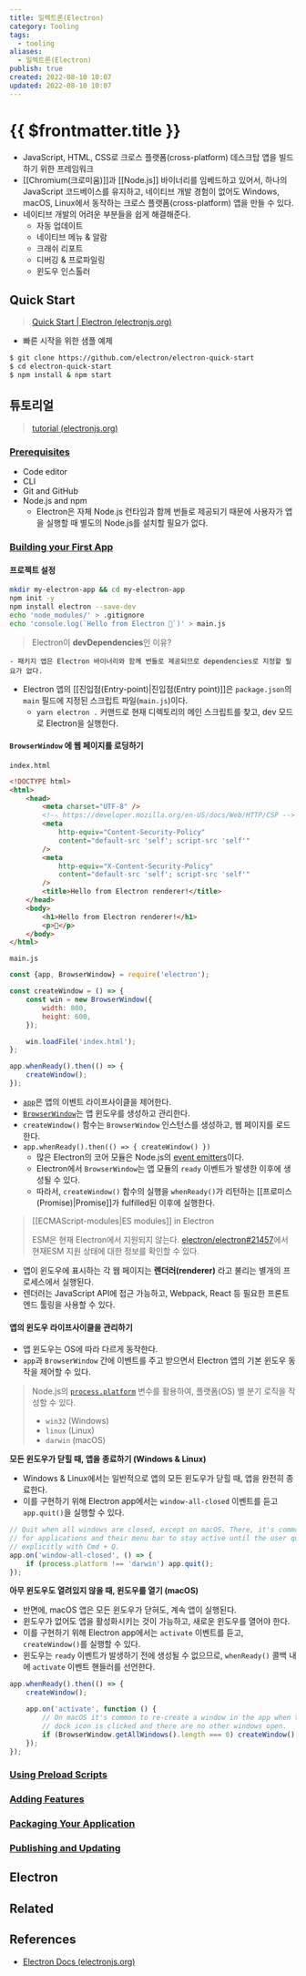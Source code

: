 ```yaml
---
title: 일렉트론(Electron)
category: Tooling
tags:
  - tooling
aliases:
  - 일렉트론(Electron)
publish: true
created: 2022-08-10 10:07
updated: 2022-08-10 10:07
---
```


# {{ $frontmatter.title }}

- JavaScript, HTML, CSS로 크로스 플랫폼(cross-platform) 데스크탑 앱을 빌드하기 위한 프레임워크
- [[Chromium(크로미움)]]과 [[Node.js]] 바이너리를 임베드하고 있어서, 하나의 JavaScript 코드베이스를 유지하고, 네이티브 개발 경험이 없어도 Windows, macOS, Linux에서 동작하는 크로스 플랫폼(cross-platform) 앱을 만들 수 있다.
- 네이티브 개발의 어려운 부분들을 쉽게 해결해준다.
  - 자동 업데이트
  - 네이티브 메뉴 & 알람
  - 크래쉬 리포트
  - 디버깅 & 프로파일링
  - 윈도우 인스톨러

## Quick Start

> [Quick Start | Electron (electronjs.org)](https://www.electronjs.org/docs/latest/tutorial/quick-start)

- 빠른 시작을 위한 샘플 예제

```sh
$ git clone https://github.com/electron/electron-quick-start
$ cd electron-quick-start
$ npm install & npm start
```

## 튜토리얼

> [tutorial (electronjs.org)](https://www.electronjs.org/docs/latest/tutorial/tutorial-prerequisites)

### [Prerequisites](https://www.electronjs.org/docs/latest/tutorial/tutorial-prerequisites)

- Code editor
- CLI
- Git and GitHub
- Node.js and npm
  - Electron은 자체 Node.js 런타임과 함께 번들로 제공되기 때문에 사용자가 앱을 실행할 때 별도의 Node.js를 설치할 필요가 없다.

### [Building your First App](https://www.electronjs.org/docs/latest/tutorial/tutorial-first-app)

#### 프로젝트 설정

```sh
mkdir my-electron-app && cd my-electron-app
npm init -y
npm install electron --save-dev
echo 'node_modules/' > .gitignore
echo 'console.log(`Hello from Electron 👋`)' > main.js
```

> Electron이 **devDependencies**인 이유?

    - 패키지 앱은 Electron 바이너리와 함께 번들로 제공되므로 dependencies로 지정할 필요가 없다.

- Electron 앱의 [[진입점(Entry-point)|진입점(Entry point)]]은 `package.json`의 `main` 필드에 지정된 스크립트 파일(`main.js`)이다.
  - `yarn electron .` 커맨드로 현재 디렉토리의 메인 스크립트를 찾고, dev 모드로 Electron을 실행한다.

#### `BrowserWindow` 에 웹 페이지를 로딩하기

`index.html`

```html
<!DOCTYPE html>
<html>
	<head>
		<meta charset="UTF-8" />
		<!-- https://developer.mozilla.org/en-US/docs/Web/HTTP/CSP -->
		<meta
			http-equiv="Content-Security-Policy"
			content="default-src 'self'; script-src 'self'"
		/>
		<meta
			http-equiv="X-Content-Security-Policy"
			content="default-src 'self'; script-src 'self'"
		/>
		<title>Hello from Electron renderer!</title>
	</head>
	<body>
		<h1>Hello from Electron renderer!</h1>
		<p>👋</p>
	</body>
</html>
```

`main.js`

```js
const {app, BrowserWindow} = require('electron');

const createWindow = () => {
	const win = new BrowserWindow({
		width: 800,
		height: 600,
	});

	win.loadFile('index.html');
};

app.whenReady().then(() => {
	createWindow();
});
```

- [`app`](https://www.electronjs.org/docs/latest/api/app)은 앱의 이벤트 라이프사이클을 제어한다.
- [`BrowserWindow`](https://www.electronjs.org/docs/latest/api/browser-window)는 앱 윈도우를 생성하고 관리한다.
- `createWindow()` 함수는 `BrowserWindow` 인스턴스를 생성하고, 웹 페이지를 로드한다.
- `app.whenReady().then(() => { createWindow() })`
  - 많은 Electron의 코어 모듈은 Node.js의 [event emitters](https://nodejs.org/api/events.html#events)이다.
  - Electron에서 `BrowserWindow`는 앱 모듈의 `ready` 이벤트가 발생한 이후에 생성될 수 있다.
  - 따라서, `createWindow()` 함수의 실행을 `whenReady()`가 리턴하는 [[프로미스(Promise)|Promise]]가 fulfilled된 이후에 실행한다.

> [[ECMAScript-modules|ES modules]] in Electron
>
> ESM은 현재 Electron에서 지원되지 않는다. [electron/electron#21457](https://github.com/electron/electron/issues/21457)에서 현재ESM 지원 상태에 대한 정보를 확인할 수 있다.

- 앱이 윈도우에 표시하는 각 웹 페이지는 **렌더러(renderer)** 라고 불리는 별개의 프로세스에서 실행된다.
- 렌더러는 JavaScript API에 접근 가능하고, Webpack, React 등 필요한 프론트엔드 툴링을 사용할 수 있다.

#### 앱의 윈도우 라이프사이클을 관리하기

- 앱 윈도우는 OS에 따라 다르게 동작한다.
- `app`과 `BrowserWindow` 간에 이벤트를 주고 받으면서 Electron 앱의 기본 윈도우 동작을 제어할 수 있다.

> Node.js의 [`process.platform`](https://nodejs.org/api/process.html#process_process_platform) 변수를 활용하여, 플랫폼(OS) 별 분기 로직을 작성할 수 있다.
>
> - `win32` (Windows)
> - `linux` (Linux)
> - `darwin` (macOS)

**모든 윈도우가 닫힐 때, 앱을 종료하기 (Windows & Linux)**

- Windows & Linux에서는 일반적으로 앱의 모든 윈도우가 닫힐 때, 앱을 완전히 종료한다.
- 이를 구현하기 위해 Electron app에서는 `window-all-closed` 이벤트를 듣고 `app.quit()`을 실행할 수 있다.

```js
// Quit when all windows are closed, except on macOS. There, it's common
// for applications and their menu bar to stay active until the user quits
// explicitly with Cmd + Q.
app.on('window-all-closed', () => {
	if (process.platform !== 'darwin') app.quit();
});
```

**아무 윈도우도 열려있지 않을 때, 윈도우를 열기 (macOS)**

- 반면에, macOS 앱은 모든 윈도우가 닫혀도, 계속 앱이 실행된다.
- 윈도우가 없어도 앱을 활성화시키는 것이 가능하고, 새로운 윈도우를 열어야 한다.
- 이를 구현하기 위해 Electron app에서는 `activate` 이벤트를 듣고, `createWindow()`를 실행할 수 있다.
- 윈도우는 `ready` 이벤트가 발생하기 전에 생성될 수 없으므로, `whenReady()` 콜백 내에 `activate` 이벤트 핸들러를 선언한다.

```js
app.whenReady().then(() => {
	createWindow();

	app.on('activate', function () {
		// On macOS it's common to re-create a window in the app when the
		// dock icon is clicked and there are no other windows open.
		if (BrowserWindow.getAllWindows().length === 0) createWindow();
	});
});
```

### [Using Preload Scripts](https://www.electronjs.org/docs/latest/tutorial/tutorial-preload)

### [Adding Features](https://www.electronjs.org/docs/latest/tutorial/tutorial-adding-features)

### [Packaging Your Application](https://www.electronjs.org/docs/latest/tutorial/tutorial-packaging)

### [Publishing and Updating](https://www.electronjs.org/docs/latest/tutorial/tutorial-publishing-updating)

## Electron

## Related

## References

- [Electron Docs (electronjs.org)](https://www.electronjs.org/docs/latest)
